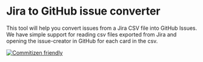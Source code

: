 # Jira to GitHub issue converter

This tool will help you convert issues from a Jira CSV file into GitHub Issues. We have simple support for reading csv
files exported from Jira and opening the issue-creator in GitHub for each card in the csv.

[![Commitizen friendly](https://img.shields.io/badge/commitizen-friendly-brightgreen.svg)](http://commitizen.github.io/cz-cli/)
